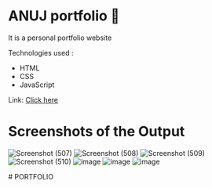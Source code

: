# ANUJ portfolio 📄
It is a personal portfolio website  


Technologies used : 
- HTML
- CSS
- JavaScript


Link: [Click here](https://anuj-portfolios.netlify.app/)

# Screenshots of the Output
![Screenshot (507)](https://github.com/whoanujyadav/My-Portfolio/assets/91775250/f670e4e9-9f32-454e-973a-771263b08917)
![Screenshot (508)](https://github.com/whoanujyadav/My-Portfolio/assets/91775250/cb23bc48-f86f-403c-86d9-75ee3869606f)
![Screenshot (509)](https://github.com/whoanujyadav/My-Portfolio/assets/91775250/4ffc6e78-6d66-4a63-92a3-5a11db6dc88d)
![Screenshot (510)](https://github.com/whoanujyadav/My-Portfolio/assets/91775250/570dc42f-9aa0-4f09-8a37-7fe9a80d421f)
![image](https://github.com/whoanujyadav/My-Portfolio/assets/91775250/daef90fa-fa52-4862-ace2-e1c3e07c88c3)
![image](https://github.com/whoanujyadav/My-Portfolio/assets/91775250/50e2cb36-8314-4820-bd69-64aa5ce9a116)
![image](https://github.com/whoanujyadav/My-Portfolio/assets/91775250/f1f6d777-7494-493a-9f91-55ba088484f8)

#   P O R T F O L I O  
 